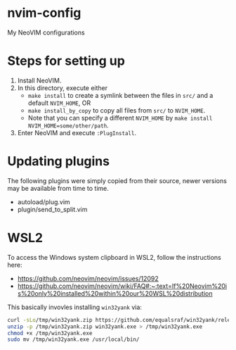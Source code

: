 # nvim-config
My NeoVIM configurations


# Steps for setting up
1. Install NeoVIM.
2. In this directory, execute either
    - `make install` to create a symlink between the files in `src/` and a
       default `NVIM_HOME`, OR
    - `make install_by_copy` to copy all files from `src/` to `NVIM_HOME`.
    - Note that you can specify a different `NVIM_HOME` by `make install
      NVIM_HOME=some/other/path`.
3. Enter NeoVIM and execute `:PlugInstall`.


# Updating plugins
The following plugins were simply copied from their source, newer versions may
be available from time to time.
- autoload/plug.vim
- plugin/send_to_split.vim

# WSL2

To access the Windows system clipboard in WSL2, follow the instructions here:

- https://github.com/neovim/neovim/issues/12092
- https://github.com/neovim/neovim/wiki/FAQ#:~:text=If%20Neovim%20is%20only%20installed%20within%20our%20WSL%20distribution

This basically invovles installing `win32yank` via:

```bash
curl -sLo/tmp/win32yank.zip https://github.com/equalsraf/win32yank/releases/download/v0.0.4/win32yank-x64.zip
unzip -p /tmp/win32yank.zip win32yank.exe > /tmp/win32yank.exe
chmod +x /tmp/win32yank.exe
sudo mv /tmp/win32yank.exe /usr/local/bin/
```
